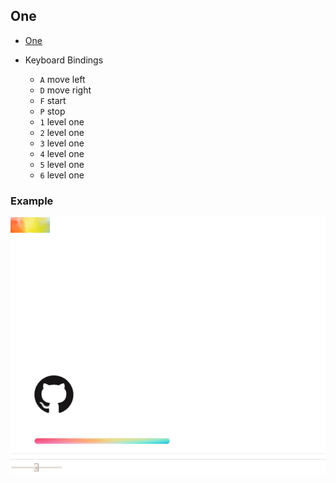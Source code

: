 ## One

* [One](http://gkbi.top/Game/Two/game.html)
 
 * Keyboard Bindings
   - `A`  move left
   - `D`  move right
   - `F`  start
   - `P`  stop
   - `1`  level one
   - `2`  level one
   - `3`  level one
   - `4`  level one
   - `5`  level one
   - `6`  level one

### Example
![Two](https://github.com/Kkkb/game/raw/master/pic/Two.gif)